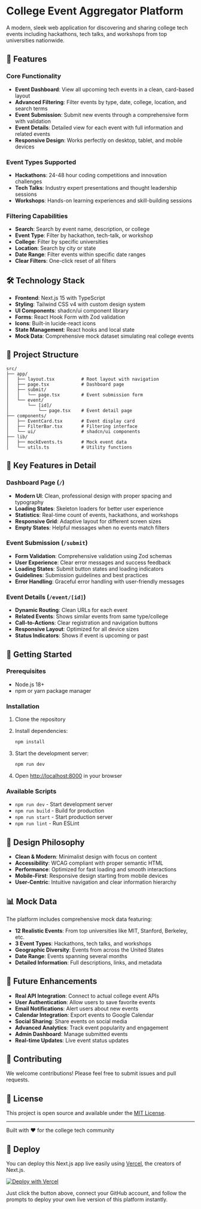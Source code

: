 # College Event Aggregator Platform

A modern, sleek web application for discovering and sharing college tech events including hackathons, tech talks, and workshops from top universities nationwide.

## 🚀 Features

### Core Functionality
- **Event Dashboard**: View all upcoming tech events in a clean, card-based layout
- **Advanced Filtering**: Filter events by type, date, college, location, and search terms
- **Event Submission**: Submit new events through a comprehensive form with validation
- **Event Details**: Detailed view for each event with full information and related events
- **Responsive Design**: Works perfectly on desktop, tablet, and mobile devices

### Event Types Supported
- **Hackathons**: 24-48 hour coding competitions and innovation challenges
- **Tech Talks**: Industry expert presentations and thought leadership sessions
- **Workshops**: Hands-on learning experiences and skill-building sessions

### Filtering Capabilities
- **Search**: Search by event name, description, or college
- **Event Type**: Filter by hackathon, tech-talk, or workshop
- **College**: Filter by specific universities
- **Location**: Search by city or state
- **Date Range**: Filter events within specific date ranges
- **Clear Filters**: One-click reset of all filters

## 🛠️ Technology Stack

- **Frontend**: Next.js 15 with TypeScript
- **Styling**: Tailwind CSS v4 with custom design system
- **UI Components**: shadcn/ui component library
- **Forms**: React Hook Form with Zod validation
- **Icons**: Built-in lucide-react icons
- **State Management**: React hooks and local state
- **Mock Data**: Comprehensive mock dataset simulating real college events

## 📁 Project Structure

```
src/
├── app/
│   ├── layout.tsx          # Root layout with navigation
│   ├── page.tsx            # Dashboard page
│   ├── submit/
│   │   └── page.tsx        # Event submission form
│   └── event/
│       └── [id]/
│           └── page.tsx    # Event detail page
├── components/
│   ├── EventCard.tsx       # Event display card
│   ├── FilterBar.tsx       # Filtering interface
│   └── ui/                 # shadcn/ui components
├── lib/
│   ├── mockEvents.ts       # Mock event data
│   └── utils.ts            # Utility functions
```

## 🎯 Key Features in Detail

### Dashboard Page (`/`)
- **Modern UI**: Clean, professional design with proper spacing and typography
- **Loading States**: Skeleton loaders for better user experience
- **Statistics**: Real-time count of events, hackathons, and workshops
- **Responsive Grid**: Adaptive layout for different screen sizes
- **Empty States**: Helpful messages when no events match filters

### Event Submission (`/submit`)
- **Form Validation**: Comprehensive validation using Zod schemas
- **User Experience**: Clear error messages and success feedback
- **Loading States**: Submit button states and loading indicators
- **Guidelines**: Submission guidelines and best practices
- **Error Handling**: Graceful error handling with user-friendly messages

### Event Details (`/event/[id]`)
- **Dynamic Routing**: Clean URLs for each event
- **Related Events**: Shows similar events from same type/college
- **Call-to-Actions**: Clear registration and navigation buttons
- **Responsive Layout**: Optimized for all device sizes
- **Status Indicators**: Shows if event is upcoming or past

## 🚀 Getting Started

### Prerequisites
- Node.js 18+ 
- npm or yarn package manager

### Installation
1. Clone the repository
2. Install dependencies:
   ```bash
   npm install
   ```

3. Start the development server:
   ```bash
   npm run dev
   ```

4. Open [http://localhost:8000](http://localhost:8000) in your browser

### Available Scripts
- `npm run dev` - Start development server
- `npm run build` - Build for production
- `npm run start` - Start production server
- `npm run lint` - Run ESLint

## 🎨 Design Philosophy

- **Clean & Modern**: Minimalist design with focus on content
- **Accessibility**: WCAG compliant with proper semantic HTML
- **Performance**: Optimized for fast loading and smooth interactions
- **Mobile-First**: Responsive design starting from mobile devices
- **User-Centric**: Intuitive navigation and clear information hierarchy

## 📊 Mock Data

The platform includes comprehensive mock data featuring:
- **12 Realistic Events**: From top universities like MIT, Stanford, Berkeley, etc.
- **3 Event Types**: Hackathons, tech talks, and workshops
- **Geographic Diversity**: Events from across the United States
- **Date Range**: Events spanning several months
- **Detailed Information**: Full descriptions, links, and metadata

## 🔮 Future Enhancements

- **Real API Integration**: Connect to actual college event APIs
- **User Authentication**: Allow users to save favorite events
- **Email Notifications**: Alert users about new events
- **Calendar Integration**: Export events to Google Calendar
- **Social Sharing**: Share events on social media
- **Advanced Analytics**: Track event popularity and engagement
- **Admin Dashboard**: Manage submitted events
- **Real-time Updates**: Live event status updates

## 🤝 Contributing

We welcome contributions! Please feel free to submit issues and pull requests.

## 📄 License

This project is open source and available under the [MIT License](LICENSE).

---

Built with ❤️ for the college tech community


## 🚀 Deploy

You can deploy this Next.js app live easily using [Vercel](https://vercel.com/), the creators of Next.js.

[![Deploy with Vercel](https://vercel.com/button)](https://vercel.com/new/clone?repository-url=https://github.com/your-repo/college-event-aggregator&project-name=college-event-aggregator&repository-name=college-event-aggregator)

Just click the button above, connect your GitHub account, and follow the prompts to deploy your own live version of this platform instantly.
